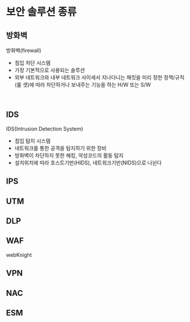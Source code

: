  
# 보안 솔루션 종류

## 방화벽

방화벽(firewall)
- 침입 차단 시스템
- 가장 기본적으로 사용되는 솔루션
- 외부 네트워크와 내부 네트워크 사이세서 지나다니는 패킷을 미리 정한 정책/규칙(룰 셋)에 따라 차단하거나 보내주는 기능을 하는 H/W 또는 S/W
<br/>

## IDS

IDS(Intrusion Detection System)
- 침입 탐지 시스템
- 네트워크를 통한 공격을 탐지하기 위한 장비
- 방화벽이 차단하지 못한 해킹, 악성코드의 활동 탐지
- 설치위치에 따라 호스트기반(HIDS), 네트워크기반(NIDS)으로 나뉜다


## IPS

## UTM

## DLP

## WAF 

webKnight

## VPN

## NAC

## ESM
